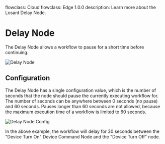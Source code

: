 flowclass: Cloud
flowclass: Edge 1.0.0
description: Learn more about the Losant Delay Node.

# Delay Node

The Delay Node allows a workflow to pause for a short time before continuing.

![Delay Node](/images/workflows/logic/delay-node.png "Delay Node")

## Configuration

The Delay Node has a single configuration value, which is the number of seconds that the node should pause the currently executing workflow for. The number of seconds can be anywhere between 0 seconds (no pause) and 60 seconds. Pauses longer than 60 seconds are not allowed, because the maximum execution time of a workflow is limited to 60 seconds.

![Delay Node Config](/images/workflows/logic/delay-node-config.png "Delay Node Config")

In the above example, the workflow will delay for 30 seconds between the "Device Turn On" Device Command Node and the "Device Turn Off" node.
